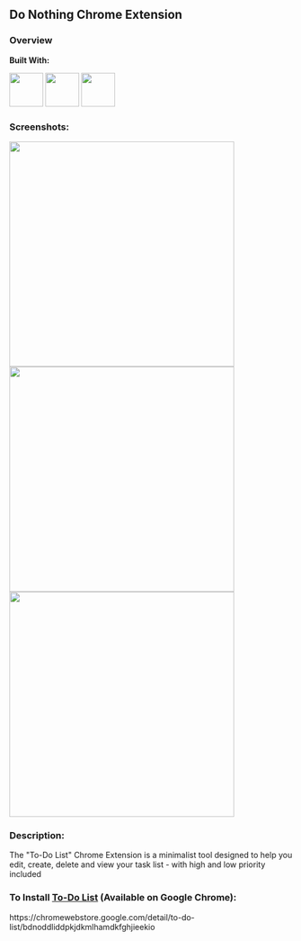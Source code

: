 ## Do Nothing Chrome Extension

### Overview

**Built With:**
<p align="left"> 
  <img height="60" src="https://cdn.svgporn.com/logos/html-5.svg" width="60">
  <img height="60" src="https://cdn.svgporn.com/logos/css-3.svg" width="60">
  <img height="60" src="https://cdn.svgporn.com/logos/javascript.svg" width="60">
</p>

### Screenshots:
<img src="https://github.com/quezera97/task_list_chrome_ext/assets/66286710/e025cfc6-ddb8-4d8a-9d7d-10bb49c78773" width="400">
<img src="https://github.com/quezera97/task_list_chrome_ext/assets/66286710/f3bac8d7-92e5-43af-877a-f18f45483c42" width="400">
<img src="https://github.com/quezera97/task_list_chrome_ext/assets/66286710/135f6e1e-f3fb-4396-8664-de3b4da52270" width="400">

### Description:

The "To-Do List" Chrome Extension is a minimalist tool designed to help you edit, create, delete and view your task list - with high and low priority included

### To Install <a href="https://chromewebstore.google.com/detail/to-do-list/bdnoddliddpkjdkmlhamdkfghjieekio" target="_blank">To-Do List</a> (Available on Google Chrome):
<p>https://chromewebstore.google.com/detail/to-do-list/bdnoddliddpkjdkmlhamdkfghjieekio</p>
